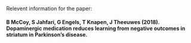 Relevent information for the paper:

#### B McCoy, S Jahfari, G Engels, T Knapen, J Theeuwes (2018). Dopaminergic medication reduces learning from negative outcomes in striatum in Parkinson’s disease.

